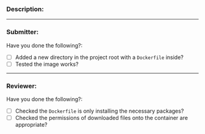 ### Description:

<!--
This should be a brief one or two line description of the PR. Details should be contained in commit messages.
-->

---

### Submitter:

Have you done the following?:

* [ ] Added a new directory in the project root with a `Dockerfile` inside?
* [ ] Tested the image works?

---

### Reviewer:

Have you done the following?:

* [ ] Checked the `Dockerfile` is only installing the necessary packages?
* [ ] Checked the permissions of downloaded files onto the container are appropriate?
